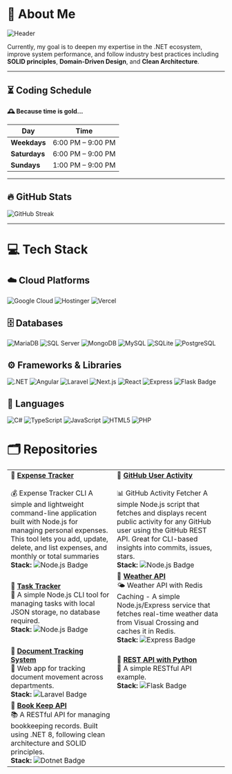 
# 💫 About Me

![Header](https://github.com/user-attachments/assets/5299e153-f045-46f2-a9fc-46cb47dda3a4)



Currently, my goal is to deepen my expertise in the .NET ecosystem, improve system performance, and follow industry best practices including **SOLID principles**, **Domain-Driven Design**, and **Clean Architecture**.

---

## ⏳ Coding Schedule

**🕰️ Because time is gold...**

| Day          | Time             |
|--------------|------------------|
| **Weekdays** | 6:00 PM – 9:00 PM |
| **Saturdays**| 6:00 PM – 9:00 PM |
| **Sundays**  | 1:00 PM – 9:00 PM |

---

## 🔥 GitHub Stats

![GitHub Streak](https://streak-stats.demolab.com?user=jmsjcmc&theme=dracula&border_radius=0&date_format=M%20j%5B%2C%20Y%5D)

---

# 💻 Tech Stack

## ☁️ Cloud Platforms  
![Google Cloud](https://img.shields.io/badge/Google_Cloud-4285F4?style=for-the-badge&logo=google-cloud&logoColor=white)
![Hostinger](https://img.shields.io/badge/Hostinger-673DE6?style=for-the-badge&logo=hostinger&logoColor=white)
![Vercel](https://img.shields.io/badge/Vercel-000000?style=for-the-badge&logo=vercel&logoColor=white)

## 🗄️ Databases  
![MariaDB](https://img.shields.io/badge/MariaDB-003545?style=for-the-badge&logo=mariadb&logoColor=white)
![SQL Server](https://img.shields.io/badge/Microsoft%20SQL%20Server-CC2927?style=for-the-badge&logo=microsoft%20sql%20server&logoColor=white)
![MongoDB](https://img.shields.io/badge/MongoDB-4EA94B?style=for-the-badge&logo=mongodb&logoColor=white)
![MySQL](https://img.shields.io/badge/MySQL-005C84?style=for-the-badge&logo=mysql&logoColor=white)
![SQLite](https://img.shields.io/badge/Sqlite-003B57?style=for-the-badge&logo=sqlite&logoColor=white)
![PostgreSQL](https://img.shields.io/badge/PostgreSQL-316192?style=for-the-badge&logo=postgresql&logoColor=white)

## ⚙️ Frameworks & Libraries  
![.NET](https://img.shields.io/badge/.NET-512BD4?style=for-the-badge&logo=dotnet&logoColor=white)
![Angular](https://img.shields.io/badge/Angular-DD0031?style=for-the-badge&logo=angular&logoColor=white)
![Laravel](https://img.shields.io/badge/Laravel-FF2D20?style=for-the-badge&logo=laravel&logoColor=white)
![Next.js](https://img.shields.io/badge/Next.js-000?logo=nextdotjs&logoColor=fff&style=for-the-badge)
![React](https://img.shields.io/badge/React-61DAFB?logo=react&logoColor=000&style=for-the-badge)
![Express](https://img.shields.io/badge/Express-000?logo=express&logoColor=fff&style=for-the-badge)
![Flask Badge](https://img.shields.io/badge/Flask-000?logo=flask&logoColor=fff&style=for-the-badge)

## 🧠 Languages  
![C#](https://img.shields.io/badge/C%23-239120?style=for-the-badge&logo=csharp&logoColor=white)
![TypeScript](https://img.shields.io/badge/TypeScript-007ACC?style=for-the-badge&logo=typescript&logoColor=white)
![JavaScript](https://img.shields.io/badge/JavaScript-323330?style=for-the-badge&logo=javascript&logoColor=F7DF1E)
![HTML5](https://img.shields.io/badge/HTML5-E34F26?style=for-the-badge&logo=html5&logoColor=white)
![PHP](https://img.shields.io/badge/PHP-777BB4?style=for-the-badge&logo=php&logoColor=white)

# 🗂️ Repositories

| | |
|--------|-------------|
| **🔹 [Expense Tracker](https://github.com/jmsjcmc/Expense-Tracker)** <br><br> 💰 Expense Tracker CLI A simple and lightweight command-line application built with Node.js for managing personal expenses. This tool lets you add, update, delete, and list expenses, and monthly or total summaries <br> **Stack:** ![Node.js Badge](https://img.shields.io/badge/Node.js-5FA04E?logo=nodedotjs&logoColor=fff&style=for-the-badge) | **🔹 [GitHub User Activity](https://github.com/jmsjcmc/GitHub-User-Activity)** <br><br> 📊 GitHub Activity Fetcher A simple Node.js script that fetches and displays recent public activity for any GitHub user using the GitHub REST API. Great for CLI-based insights into commits, issues, stars. <br> **Stack:** ![Node.js Badge](https://img.shields.io/badge/Node.js-5FA04E?logo=nodedotjs&logoColor=fff&style=for-the-badge) |
| **🔹 [Task Tracker](https://github.com/jmsjcmc/Task-Tracker)** <br> 📝 A simple Node.js CLI tool for managing tasks with local JSON storage, no database required. <br> **Stack:** ![Node.js Badge](https://img.shields.io/badge/Node.js-5FA04E?logo=nodedotjs&logoColor=fff&style=for-the-badge) | **🔹 [Weather API](https://github.com/jmsjcmc/Weather-API)** <br> 🌤️ Weather API with Redis Caching - A simple Node.js/Express service that fetches real-time weather data from Visual Crossing and caches it in Redis. <br> **Stack:** ![Express Badge](https://img.shields.io/badge/Express-000?logo=express&logoColor=fff&style=for-the-badge) |
| **🔹 [Document Tracking System](https://github.com/Jepjep18/Documents_tracking)** <br> 📄 Web app for tracking document movement across departments. <br> **Stack:** ![Laravel Badge](https://img.shields.io/badge/Laravel-FF2D20?logo=laravel&logoColor=fff&style=for-the-badge) | **🔹 [REST API with Python](https://github.com/jmsjcmc/REST-python)** <br> 🐍 A simple RESTful API example. <br> **Stack:** ![Flask Badge](https://img.shields.io/badge/Flask-000?logo=flask&logoColor=fff&style=for-the-badge) |
| **🔹 [Book Keep API](https://github.com/jmsjcmc/Book-Keep-Api-)** <br> 📚 A RESTful API for managing bookkeeping records. Built using .NET 8, following clean architecture and SOLID principles. <br> **Stack:** ![Dotnet Badge](https://img.shields.io/badge/.NET-512BD4?logo=dotnet&logoColor=fff&style=for-the-badge) |
